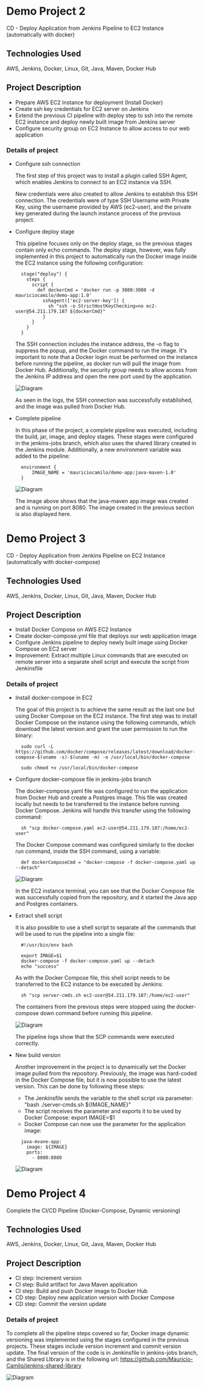 # Demo Project 2

CD - Deploy Application from Jenkins Pipeline to EC2 Instance (automatically with docker)

## Technologies Used

AWS, Jenkins, Docker, Linux, Git, Java, Maven, Docker Hub

## Project Description

- Prepare AWS EC2 Instance for deployment (Install Docker)
- Create ssh key credentials for EC2 server on Jenkins
- Extend the previous CI pipeline with deploy step to ssh into the remote EC2 instance and deploy newly built image from Jenkins server
- Configure security group on EC2 Instance to allow access to our web application

### Details of project

- Configure ssh connection

  The first step of this project was to install a plugin called SSH Agent, which enables Jenkins to connect to an EC2 instance via SSH.

  New credentials were also created to allow Jenkins to establish this SSH connection. The credentials were of type SSH Username with Private Key, using the username provided by AWS (ec2-user), and the private key generated during the launch instance process of the previous project.

- Configure deploy stage

  This pipeline focuses only on the deploy stage, so the previous stages contain only echo commands. The deploy stage, however, was fully implemented in this project to automatically run the Docker image inside the EC2 instance using the following configuration:

  ```
    stage("deploy") {
      steps {
        script {
          def dockerCmd = 'docker run -p 3080:3080 -d mauriciocamilo/demo-app:1.0'
            sshagent(['ec2-server-key']) {
              sh "ssh -o StrictHostKeyChecking=no ec2-user@54.211.179.187 ${dockerCmd}"
            }
        }
      }
    }
  ```
  
  The SSH connection includes the instance address, the -o flag to suppress the popup, and the Docker command to run the image. It's important to note that a Docker login must be performed on the instance before running the pipeline, as docker run will pull the image from Docker Hub. Additionally, the security group needs to allow access from the Jenkins IP address and open the new port used by the application.

  ![Diagram](./images/aws-pipeline-1.png)

  As seen in the logs, the SSH connection was successfully established, and the image was pulled from Docker Hub.

- Complete pipeline

  In this phase of the project, a complete pipeline was executed, including the build, jar, image, and deploy stages. These stages were configured in the jenkins-jobs branch, which also uses the shared library created in the Jenkins module. Additionally, a new environment variable was added to the pipeline:

  ```
    environment {
        IMAGE_NAME = 'mauriciocamilo/demo-app:java-maven-1.0'
    }
  ```
  ![Diagram](./images/aws-pipeline-3.png)

  The image above shows that the java-maven app image was created and is running on port 8080. The image created in the previous section is also displayed here.

# Demo Project 3

CD - Deploy Application from Jenkins Pipeline on EC2 Instance (automatically with docker-compose)

## Technologies Used

AWS, Jenkins, Docker, Linux, Git, Java, Maven, Docker Hub

## Project Description

- Install Docker Compose on AWS EC2 Instance
- Create docker-compose.yml file that deploys our web application image
- Configure Jenkins pipeline to deploy newly built image using Docker Compose on EC2 server
- Improvement: Extract multiple Linux commands that are executed on remote server into a separate shell script and execute the script from Jenkinsfile

### Details of project

- Install docker-compose in EC2

  The goal of this project is to achieve the same result as the last one but using Docker Compose on the EC2 instance. The first step was to install Docker Compose on the instance using the    following commands, which download the latest version and grant the user permission to run the binary:
  
  ```
    sudo curl -L https://github.com/docker/compose/releases/latest/download/docker-compose-$(uname -s)-$(uname -m) -o /usr/local/bin/docker-compose 
  ```
  ```
    sudo chmod +x /usr/local/bin/docker-compose
  ```
- Configure docker-compose file in jenkins-jobs branch

  The docker-compose.yaml file was configured to run the application from Docker Hub and create a Postgres image. This file was created locally but needs to be transferred to the instance      before running Docker Compose. Jenkins will handle this transfer using the following command:

  ```
    sh "scp docker-compose.yaml ec2-user@54.211.179.187:/home/ec2-user" 
  ```
  The Docker Compose command was configured similarly to the docker run command, inside the SSH command, using a variable:
  
  ```
    def dockerComposeCmd = "docker-compose -f docker-compose.yaml up --detach"
  ```
  ![Diagram](./images/aws-pipeline-4.png)

  In the EC2 instance terminal, you can see that the Docker Compose file was successfully copied from the repository, and it started the Java app and Postgres containers.

- Extract shell script

  It is also possible to use a shell script to separate all the commands that will be used to run the pipeline into a single file:
  
  ```
    #!/usr/bin/env bash

    export IMAGE=$1
    docker-compose -f docker-compose.yaml up --detach
    echo "success"
  ```
  As with the Docker Compose file, this shell script needs to be transferred to the EC2 instance to be executed by Jenkins:
  
  ```
    sh "scp server-cmds.sh ec2-user@54.211.179.187:/home/ec2-user"
  ```
  
  The containers from the previous steps were stopped using the docker-compose down command before running this pipeline.

  ![Diagram](./images/aws-pipeline-5.png)
  
  The pipeline logs show that the SCP commands were executed correctly.

- New build version

  Another improvement in the project is to dynamically set the Docker image pulled from the repository. Previously, the image was hard-coded in the Docker Compose file, but it is now          possible to use the latest version. This can be done by following these steps:

  - The Jenkinsfile sends the variable to the shell script via parameter: "bash ./server-cmds.sh ${IMAGE_NAME}"
  - The script receives the parameter and exports it to be used by Docker Compose: export IMAGE=$1
  - Docker Compose can now use the parameter for the application image:
    
  ```
    java-mvane-app:
      image: ${IMAGE}
      ports: 
        - 8080:8080
  ```
  ![Diagram](./images/aws-pipeline-6.png)

# Demo Project 4

Complete the CI/CD Pipeline (Docker-Compose, Dynamic versioning)

## Technologies Used

AWS, Jenkins, Docker, Linux, Git, Java, Maven, Docker Hub

## Project Description

- CI step: Increment version
- CI step: Build artifact for Java Maven application
- CI step: Build and push Docker image to Docker Hub
- CD step: Deploy new application version with Docker Compose
- CD step: Commit the version update

### Details of project

To complete all the pipeline steps covered so far, Docker image dynamic versioning was implemented using the stages configured in the previous projects. These stages include version increment and commit version update. The final version of the code is in Jenkinsfile in jenkins-jobs branch, and the Shared LIbrary is in the following url: https://github.com/Mauricio-Camilo/jenkins-shared-library

![Diagram](./images/aws-pipeline-7.png)


  
  
  
